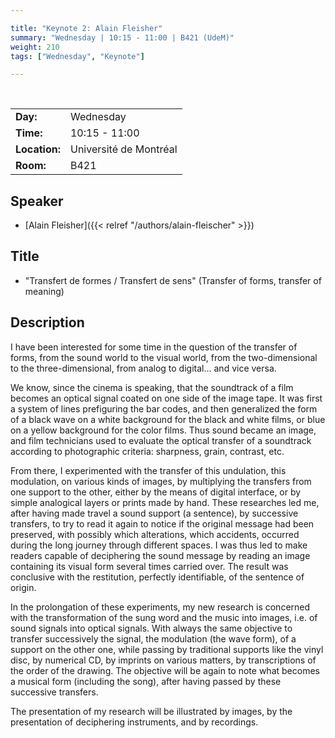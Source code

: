```yaml
---

title: "Keynote 2: Alain Fleisher"
summary: "Wednesday | 10:15 - 11:00 | B421 (UdeM)"
weight: 210
tags: ["Wednesday", "Keynote"]

---
```


<br>

| | |
| - | - |
| **Day:** | Wednesday |
| **Time:** | 10:15 - 11:00 |
| **Location:** | Université de Montréal |
| **Room:** | B421 |

## Speaker

- [Alain Fleisher]({{< relref "/authors/alain-fleischer" >}})

## Title

- "Transfert de formes / Transfert de sens" (Transfer of forms, transfer of meaning)

## Description 

I have been interested for some time in the question of the transfer of forms, from the sound world to the visual world, from the two-dimensional to the three-dimensional, from analog to digital... and vice versa.

We know, since the cinema is speaking, that the soundtrack of a film becomes an optical signal coated on one side of the image tape. It was first a system of lines prefiguring the bar codes, and then generalized the form of a black wave on a white background for the black and white films, or blue on a yellow background for the color films. Thus sound became an image, and film technicians used to evaluate the optical transfer of a soundtrack according to photographic criteria: sharpness, grain, contrast, etc.

From there, I experimented with the transfer of this undulation, this modulation, on various kinds of images, by multiplying the transfers from one support to the other, either by the means of digital interface, or by simple analogical layers or prints made by hand. These researches led me, after having made travel a sound support (a sentence), by successive transfers, to try to read it again to notice if the original message had been preserved, with possibly which alterations, which accidents, occurred during the long journey through different spaces. I was thus led to make readers capable of deciphering the sound message by reading an image containing its visual form several times carried over. The result was conclusive with the restitution, perfectly identifiable, of the sentence of origin.

In the prolongation of these experiments, my new research is concerned with the transformation of the sung word and the music into images, i.e. of sound signals into optical signals. With always the same objective to transfer successively the signal, the modulation (the wave form), of a support on the other one, while passing by traditional supports like the vinyl disc, by numerical CD, by imprints on various matters, by transcriptions of the order of the drawing. The objective will be again to note what becomes a musical form (including the song), after having passed by these successive transfers.

The presentation of my research will be illustrated by images, by the presentation of deciphering instruments, and by recordings.

